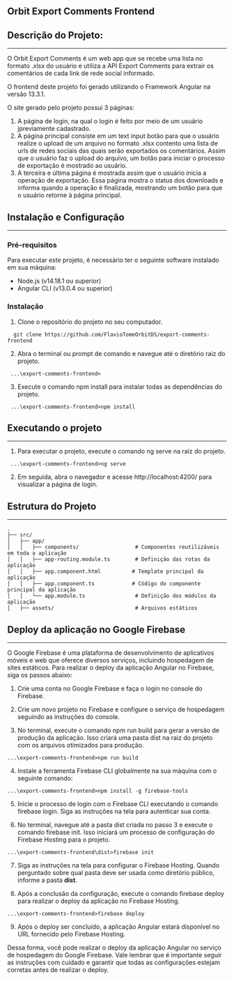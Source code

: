 ## Orbit Export Comments Frontend

## Descrição do Projeto:
---

O Orbit Export Comments é um web app que se recebe uma lista no formato .xlsx do usuário e utiliza a API Export Comments para extrair os comentários de cada link de rede social informado.

O frontend deste projeto foi gerado utilizando o Framework Angular na versão 13.3.1.

O site gerado pelo projeto possui 3 páginas:

  1. A página de login, na qual o login é feito por meio de um usuário jpreviamente cadastrado.
  2. A página principal consiste em um text input botão para que o usuário realize o upload de um arquivo no formato .xlsx contento uma lista de urls de redes sociais das quais serão exportados os comentários. Assim que o usuário faz o upload do arquivo, um botão para iniciar o processo de exportação é mostrado ao usuário.
  3. A terceira e última página é mostrada assim que o usuário inicia a operação de exportação. Essa página mostra o status dos downloads e informa quando a operação é finalizada, mostrando um botão para que o usuário retorne à página principal.

## Instalação e Configuração
---
### Pré-requisitos

Para executar este projeto, é necessário ter o seguinte software instalado em sua máquina:

* Node.js (v14.18.1 ou superior)
* Angular CLI (v13.0.4 ou superior)

### Instalação
1. Clone o repositório do projeto no seu computador.
```
  git clone https://github.com/FlavioTomeOrbitDS/export-comments-frontend
```

2. Abra o terminal ou prompt de comando e navegue até o diretório raiz do projeto.
```
 ...\export-comments-frontend>
```
3. Execute o comando npm install para instalar todas as dependências do projeto.
```
 ...\export-comments-frontend>npm install
```

## Executando o projeto
---
1. Para executar o projeto, execute o comando ng serve na raiz do projeto.
```
 ...\export-comments-frontend>ng serve
```

2. Em seguida, abra o navegador e acesse http://localhost:4200/ para visualizar a página de login.

## Estrutura do Projeto
---
```
.
├── src/
│   ├── app/
│   │   ├── components/                  # Componentes reutilizáveis em toda a aplicação
│   │   ├── app-routing.module.ts        # Definição das rotas da aplicação
│   │   ├── app.component.html          # Template principal da aplicação
│   │   ├── app.component.ts            # Código do componente principal da aplicação
│   │   └── app.module.ts                # Definição dos módulos da aplicação
│   ├── assets/                          # Arquivos estáticos
```

## Deploy da aplicação no Google Firebase
---
O Google Firebase é uma plataforma de desenvolvimento de aplicativos móveis e web que oferece diversos serviços, incluindo hospedagem de sites estáticos. Para realizar o deploy da aplicação Angular no Firebase, siga os passos abaixo:

1. Crie uma conta no Google Firebase e faça o login no console do Firebase.

2. Crie um novo projeto no Firebase e configure o serviço de hospedagem seguindo as instruções do console.

3. No terminal, execute o comando npm run build para gerar a versão de produção da aplicação. Isso criará uma pasta dist na raiz do projeto com os arquivos otimizados para produção.
```
...\export-comments-frontend>npm run build
```

4. Instale a ferramenta Firebase CLI globalmente na sua máquina com o seguinte comando:
```
...\export-comments-frontend>npm install -g firebase-tools
```
5. Inicie o processo de login com o Firebase CLI executando o comando firebase login. Siga as instruções na tela para autenticar sua conta.

6. No terminal, navegue até a pasta dist criada no passo 3 e execute o comando firebase init. Isso iniciará um processo de configuração do Firebase Hosting para o projeto.
```
...\export-comments-frontend\dist>firebase init
```
7. Siga as instruções na tela para configurar o Firebase Hosting. Quando perguntado sobre qual pasta deve ser usada como diretório público, informe a pasta **dist**.

8. Após a conclusão da configuração, execute o comando firebase deploy para realizar o deploy da aplicação no Firebase Hosting.
```
...\export-comments-frontend>firebase deploy
```

9. Após o deploy ser concluído, a aplicação Angular estará disponível no URL fornecido pelo Firebase Hosting.

Dessa forma, você pode realizar o deploy da aplicação Angular no serviço de hospedagem do Google Firebase. Vale lembrar que é importante seguir as instruções com cuidado e garantir que todas as configurações estejam corretas antes de realizar o deploy.
